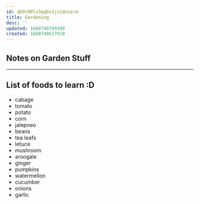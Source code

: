 ```yaml
---
id: qb9r08lo3qqbs1jsiqnszcm
title: Gardening
desc: ''
updated: 1680748799309
created: 1680748637910
---
```

## Notes on Garden Stuff

---

## List of foods to learn :D

- cabage
- tomato
- potato
- corn 
- jalepneo
- beans
- tea leafs
- letuce
- mushroom
- aroogale
- ginger
- pumpkins
- watermellon
- cucumber
- onions
- garlic

